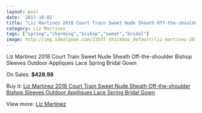 ```yaml
---
layout: post
date: '2017-10-02'
title: "Liz Martinez 2018 Court Train Sweet Nude Sheath Off-the-shoulder Bishop Sleeves Outdoor Appliques Lace Spring Bridal Gown"
category: Liz Martinez
tags: ["spring","charming","bishop","sweet","bridal"]
image: http://img.idealgown.com/23537-thickbox_default/liz-martinez-2018-court-train-sweet-nude-sheath-off-the-shoulder-bishop-sleeves-outdoor-appliques-lace-spring-bridal-gown.jpg
---
```

Liz Martinez 2018 Court Train Sweet Nude Sheath Off-the-shoulder Bishop Sleeves Outdoor Appliques Lace Spring Bridal Gown

On Sales: **$428.98**
<a href="https://www.idealgown.com/en/liz-martinez/9066-liz-martinez-2018-court-train-sweet-nude-sheath-off-the-shoulder-bishop-sleeves-outdoor-appliques-lace-spring-bridal-gown.html"><amp-img layout="responsive" width="600" height="600" src="//img.idealgown.com/23537-thickbox_default/liz-martinez-2018-court-train-sweet-nude-sheath-off-the-shoulder-bishop-sleeves-outdoor-appliques-lace-spring-bridal-gown.jpg" alt="Liz Martinez 2018 Court Train Sweet Nude Sheath Off-the-shoulder Bishop Sleeves Outdoor Appliques Lace Spring Bridal Gown 0" /></a>
<a href="https://www.idealgown.com/en/liz-martinez/9066-liz-martinez-2018-court-train-sweet-nude-sheath-off-the-shoulder-bishop-sleeves-outdoor-appliques-lace-spring-bridal-gown.html"><amp-img layout="responsive" width="600" height="600" src="//img.idealgown.com/23544-thickbox_default/liz-martinez-2018-court-train-sweet-nude-sheath-off-the-shoulder-bishop-sleeves-outdoor-appliques-lace-spring-bridal-gown.jpg" alt="Liz Martinez 2018 Court Train Sweet Nude Sheath Off-the-shoulder Bishop Sleeves Outdoor Appliques Lace Spring Bridal Gown 1" /></a>
<a href="https://www.idealgown.com/en/liz-martinez/9066-liz-martinez-2018-court-train-sweet-nude-sheath-off-the-shoulder-bishop-sleeves-outdoor-appliques-lace-spring-bridal-gown.html"><amp-img layout="responsive" width="600" height="600" src="//img.idealgown.com/23543-thickbox_default/liz-martinez-2018-court-train-sweet-nude-sheath-off-the-shoulder-bishop-sleeves-outdoor-appliques-lace-spring-bridal-gown.jpg" alt="Liz Martinez 2018 Court Train Sweet Nude Sheath Off-the-shoulder Bishop Sleeves Outdoor Appliques Lace Spring Bridal Gown 2" /></a>
<a href="https://www.idealgown.com/en/liz-martinez/9066-liz-martinez-2018-court-train-sweet-nude-sheath-off-the-shoulder-bishop-sleeves-outdoor-appliques-lace-spring-bridal-gown.html"><amp-img layout="responsive" width="600" height="600" src="//img.idealgown.com/23542-thickbox_default/liz-martinez-2018-court-train-sweet-nude-sheath-off-the-shoulder-bishop-sleeves-outdoor-appliques-lace-spring-bridal-gown.jpg" alt="Liz Martinez 2018 Court Train Sweet Nude Sheath Off-the-shoulder Bishop Sleeves Outdoor Appliques Lace Spring Bridal Gown 3" /></a>
<a href="https://www.idealgown.com/en/liz-martinez/9066-liz-martinez-2018-court-train-sweet-nude-sheath-off-the-shoulder-bishop-sleeves-outdoor-appliques-lace-spring-bridal-gown.html"><amp-img layout="responsive" width="600" height="600" src="//img.idealgown.com/23541-thickbox_default/liz-martinez-2018-court-train-sweet-nude-sheath-off-the-shoulder-bishop-sleeves-outdoor-appliques-lace-spring-bridal-gown.jpg" alt="Liz Martinez 2018 Court Train Sweet Nude Sheath Off-the-shoulder Bishop Sleeves Outdoor Appliques Lace Spring Bridal Gown 4" /></a>
<a href="https://www.idealgown.com/en/liz-martinez/9066-liz-martinez-2018-court-train-sweet-nude-sheath-off-the-shoulder-bishop-sleeves-outdoor-appliques-lace-spring-bridal-gown.html"><amp-img layout="responsive" width="600" height="600" src="//img.idealgown.com/23540-thickbox_default/liz-martinez-2018-court-train-sweet-nude-sheath-off-the-shoulder-bishop-sleeves-outdoor-appliques-lace-spring-bridal-gown.jpg" alt="Liz Martinez 2018 Court Train Sweet Nude Sheath Off-the-shoulder Bishop Sleeves Outdoor Appliques Lace Spring Bridal Gown 5" /></a>
<a href="https://www.idealgown.com/en/liz-martinez/9066-liz-martinez-2018-court-train-sweet-nude-sheath-off-the-shoulder-bishop-sleeves-outdoor-appliques-lace-spring-bridal-gown.html"><amp-img layout="responsive" width="600" height="600" src="//img.idealgown.com/23539-thickbox_default/liz-martinez-2018-court-train-sweet-nude-sheath-off-the-shoulder-bishop-sleeves-outdoor-appliques-lace-spring-bridal-gown.jpg" alt="Liz Martinez 2018 Court Train Sweet Nude Sheath Off-the-shoulder Bishop Sleeves Outdoor Appliques Lace Spring Bridal Gown 6" /></a>
<a href="https://www.idealgown.com/en/liz-martinez/9066-liz-martinez-2018-court-train-sweet-nude-sheath-off-the-shoulder-bishop-sleeves-outdoor-appliques-lace-spring-bridal-gown.html"><amp-img layout="responsive" width="600" height="600" src="//img.idealgown.com/23538-thickbox_default/liz-martinez-2018-court-train-sweet-nude-sheath-off-the-shoulder-bishop-sleeves-outdoor-appliques-lace-spring-bridal-gown.jpg" alt="Liz Martinez 2018 Court Train Sweet Nude Sheath Off-the-shoulder Bishop Sleeves Outdoor Appliques Lace Spring Bridal Gown 7" /></a>

Buy it: [Liz Martinez 2018 Court Train Sweet Nude Sheath Off-the-shoulder Bishop Sleeves Outdoor Appliques Lace Spring Bridal Gown](https://www.idealgown.com/en/liz-martinez/9066-liz-martinez-2018-court-train-sweet-nude-sheath-off-the-shoulder-bishop-sleeves-outdoor-appliques-lace-spring-bridal-gown.html "Liz Martinez 2018 Court Train Sweet Nude Sheath Off-the-shoulder Bishop Sleeves Outdoor Appliques Lace Spring Bridal Gown")

View more: [Liz Martinez](https://www.idealgown.com/en/150-liz-martinez "Liz Martinez")